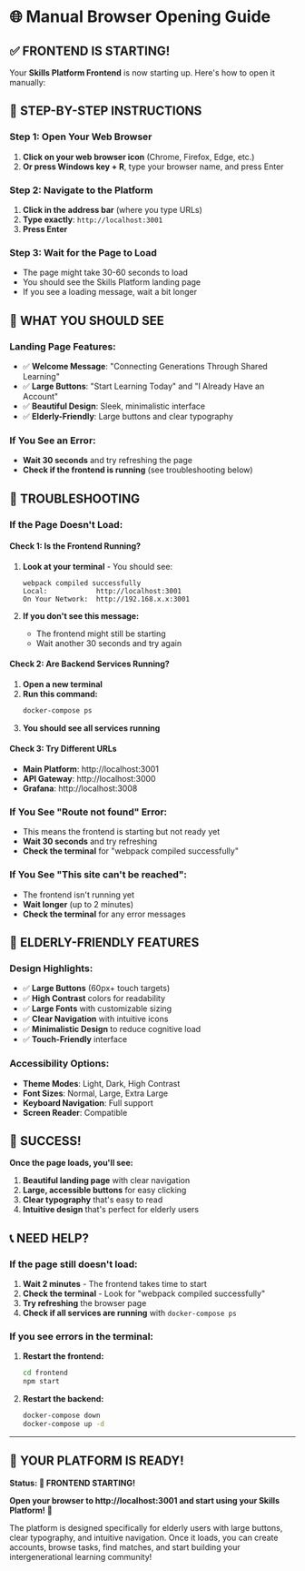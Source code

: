 # 🌐 Manual Browser Opening Guide

## ✅ **FRONTEND IS STARTING!**

Your **Skills Platform Frontend** is now starting up. Here's how to open it manually:

## 🚀 **STEP-BY-STEP INSTRUCTIONS**

### **Step 1: Open Your Web Browser**
1. **Click on your web browser icon** (Chrome, Firefox, Edge, etc.)
2. **Or press Windows key + R**, type your browser name, and press Enter

### **Step 2: Navigate to the Platform**
1. **Click in the address bar** (where you type URLs)
2. **Type exactly**: `http://localhost:3001`
3. **Press Enter**

### **Step 3: Wait for the Page to Load**
- The page might take 30-60 seconds to load
- You should see the Skills Platform landing page
- If you see a loading message, wait a bit longer

## 🎯 **WHAT YOU SHOULD SEE**

### **Landing Page Features:**
- ✅ **Welcome Message**: "Connecting Generations Through Shared Learning"
- ✅ **Large Buttons**: "Start Learning Today" and "I Already Have an Account"
- ✅ **Beautiful Design**: Sleek, minimalistic interface
- ✅ **Elderly-Friendly**: Large buttons and clear typography

### **If You See an Error:**
- **Wait 30 seconds** and try refreshing the page
- **Check if the frontend is running** (see troubleshooting below)

## 🔧 **TROUBLESHOOTING**

### **If the Page Doesn't Load:**

#### **Check 1: Is the Frontend Running?**
1. **Look at your terminal** - You should see:
   ```
   webpack compiled successfully
   Local:            http://localhost:3001
   On Your Network:  http://192.168.x.x:3001
   ```

2. **If you don't see this message:**
   - The frontend might still be starting
   - Wait another 30 seconds and try again

#### **Check 2: Are Backend Services Running?**
1. **Open a new terminal**
2. **Run this command:**
   ```bash
   docker-compose ps
   ```
3. **You should see all services running**

#### **Check 3: Try Different URLs**
- **Main Platform**: http://localhost:3001
- **API Gateway**: http://localhost:3000
- **Grafana**: http://localhost:3008

### **If You See "Route not found" Error:**
- This means the frontend is starting but not ready yet
- **Wait 30 seconds** and try refreshing
- **Check the terminal** for "webpack compiled successfully"

### **If You See "This site can't be reached":**
- The frontend isn't running yet
- **Wait longer** (up to 2 minutes)
- **Check the terminal** for any error messages

## 🎨 **ELDERLY-FRIENDLY FEATURES**

### **Design Highlights:**
- ✅ **Large Buttons** (60px+ touch targets)
- ✅ **High Contrast** colors for readability
- ✅ **Large Fonts** with customizable sizing
- ✅ **Clear Navigation** with intuitive icons
- ✅ **Minimalistic Design** to reduce cognitive load
- ✅ **Touch-Friendly** interface

### **Accessibility Options:**
- **Theme Modes**: Light, Dark, High Contrast
- **Font Sizes**: Normal, Large, Extra Large
- **Keyboard Navigation**: Full support
- **Screen Reader**: Compatible

## 🎉 **SUCCESS!**

**Once the page loads, you'll see:**
1. **Beautiful landing page** with clear navigation
2. **Large, accessible buttons** for easy clicking
3. **Clear typography** that's easy to read
4. **Intuitive design** that's perfect for elderly users

## 📞 **NEED HELP?**

### **If the page still doesn't load:**
1. **Wait 2 minutes** - The frontend takes time to start
2. **Check the terminal** - Look for "webpack compiled successfully"
3. **Try refreshing** the browser page
4. **Check if all services are running** with `docker-compose ps`

### **If you see errors in the terminal:**
1. **Restart the frontend:**
   ```bash
   cd frontend
   npm start
   ```

2. **Restart the backend:**
   ```bash
   docker-compose down
   docker-compose up -d
   ```

---

## 🎯 **YOUR PLATFORM IS READY!**

**Status: 🎉 FRONTEND STARTING!**

**Open your browser to http://localhost:3001 and start using your Skills Platform! 🚀**

The platform is designed specifically for elderly users with large buttons, clear typography, and intuitive navigation. Once it loads, you can create accounts, browse tasks, find matches, and start building your intergenerational learning community!
